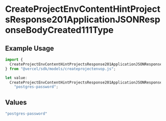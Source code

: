 # CreateProjectEnvContentHintProjectsResponse201ApplicationJSONResponseBodyCreated111Type

## Example Usage

```typescript
import {
  CreateProjectEnvContentHintProjectsResponse201ApplicationJSONResponseBodyCreated111Type,
} from "@vercel/sdk/models/createprojectenvop.js";

let value:
  CreateProjectEnvContentHintProjectsResponse201ApplicationJSONResponseBodyCreated111Type =
    "postgres-password";
```

## Values

```typescript
"postgres-password"
```